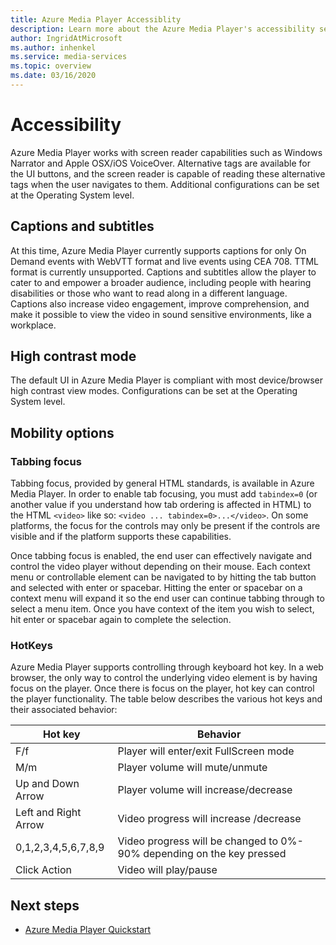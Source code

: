 ```yaml
---
title: Azure Media Player Accessiblity
description: Learn more about the Azure Media Player's accessibility settings.
author: IngridAtMicrosoft
ms.author: inhenkel
ms.service: media-services
ms.topic: overview
ms.date: 03/16/2020
---
```


# Accessibility #

Azure Media Player works with screen reader capabilities such as Windows Narrator and Apple OSX/iOS VoiceOver. Alternative tags are available for the UI buttons, and the screen reader is capable of reading these alternative tags when the user navigates to them. Additional configurations can be set at the Operating System level.

## Captions and subtitles ##

At this time, Azure Media Player currently supports captions for only On Demand events with WebVTT format and live events using CEA 708. TTML format is currently unsupported. Captions and subtitles allow the player to cater to and empower a broader audience, including people with hearing disabilities or those who want to read along in a different language. Captions also increase video engagement, improve comprehension, and make it possible to view the video in sound sensitive environments, like a workplace.  

## High contrast mode ##

The default UI in Azure Media Player is compliant with most device/browser high contrast view modes. Configurations can be set at the Operating System level.

## Mobility options ##

### Tabbing focus ###

Tabbing focus, provided by general HTML standards, is available in Azure Media Player. In order to enable tab focusing, you must add `tabindex=0` (or another value if you understand how tab ordering is affected in HTML) to the HTML `<video>` like so: `<video ... tabindex=0>...</video>`. On some platforms, the focus for the controls may only be present if the controls are visible and if the platform supports these capabilities.

Once tabbing focus is enabled, the end user can effectively navigate and control the video player without depending on their mouse. Each context menu or controllable element can be navigated to by hitting the tab button and selected with enter or spacebar. Hitting the enter or spacebar on a context menu will expand it so the end user can continue tabbing through to select a menu item. Once you have context of the item you wish to select, hit enter or spacebar again to complete the selection.

### HotKeys ###

Azure Media Player supports controlling through keyboard hot key. In a web browser, the only way to control the underlying video element is by having focus on the player. Once there is focus on the player, hot key can control the player functionality.  The table below describes the various hot keys and their associated behavior:

| Hot key              | Behavior                                                                |
|----------------------|-------------------------------------------------------------------------|
| F/f                  | Player will enter/exit FullScreen mode                                  |
| M/m                  | Player volume will mute/unmute                                          |
| Up and Down Arrow    | Player volume will increase/decrease                                    |
| Left and Right Arrow | Video progress will increase /decrease                                  |
| 0,1,2,3,4,5,6,7,8,9  | Video progress will be changed to 0%\- 90% depending on the key pressed |
| Click Action         | Video will play/pause                                                   |

## Next steps

<!---Some context for the following links goes here--->
- [Azure Media Player Quickstart](azure-media-player-quickstart.md)